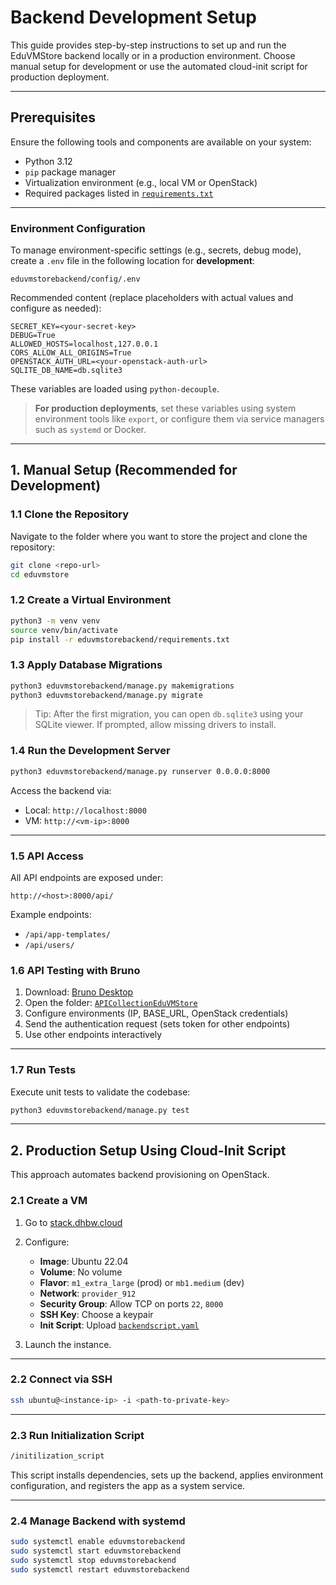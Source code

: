 # Backend Development Setup

This guide provides step-by-step instructions to set up and run the EduVMStore backend locally or in a
production environment. Choose manual setup for development or use the automated cloud-init script for
production deployment.

---

## Prerequisites

Ensure the following tools and components are available on your system:

* Python 3.12
* `pip` package manager
* Virtualization environment (e.g., local VM or OpenStack)
* Required packages listed in [`requirements.txt`](eduvmstorebackend/requirements.txt)

---

### Environment Configuration

To manage environment-specific settings (e.g., secrets, debug mode), create a `.env` file in the following
location for **development**:

```
eduvmstorebackend/config/.env
```

Recommended content (replace placeholders with actual values and configure as needed):

```dotenv
SECRET_KEY=<your-secret-key>
DEBUG=True
ALLOWED_HOSTS=localhost,127.0.0.1
CORS_ALLOW_ALL_ORIGINS=True
OPENSTACK_AUTH_URL=<your-openstack-auth-url>
SQLITE_DB_NAME=db.sqlite3
```

These variables are loaded using `python-decouple`.

> **For production deployments**, set these variables using system environment tools like `export`, or
> configure them via service managers such as `systemd` or Docker.

---

## 1. Manual Setup (Recommended for Development)

### 1.1 Clone the Repository

Navigate to the folder where you want to store the project and clone the repository:

```bash
git clone <repo-url>
cd eduvmstore
```

### 1.2 Create a Virtual Environment

```bash
python3 -m venv venv
source venv/bin/activate
pip install -r eduvmstorebackend/requirements.txt
```

### 1.3 Apply Database Migrations

```bash
python3 eduvmstorebackend/manage.py makemigrations
python3 eduvmstorebackend/manage.py migrate
```

> Tip: After the first migration, you can open `db.sqlite3` using your SQLite viewer. If prompted, allow
> missing drivers to install.

### 1.4 Run the Development Server

```bash
python3 eduvmstorebackend/manage.py runserver 0.0.0.0:8000
```

Access the backend via:

* Local: `http://localhost:8000`
* VM: `http://<vm-ip>:8000`

---

### 1.5 API Access

All API endpoints are exposed under:

```
http://<host>:8000/api/
```

Example endpoints:

* `/api/app-templates/`
* `/api/users/`

### 1.6 API Testing with Bruno

1. Download: [Bruno Desktop](https://www.usebruno.com/)
2. Open the folder: [`APICollectionEduVMStore`](/APICollectionEduVMStore)
3. Configure environments (IP, BASE\_URL, OpenStack credentials)
4. Send the authentication request (sets token for other endpoints)
5. Use other endpoints interactively

---

### 1.7 Run Tests

Execute unit tests to validate the codebase:

```bash
python3 eduvmstorebackend/manage.py test
```

---

## 2. Production Setup Using Cloud-Init Script

This approach automates backend provisioning on OpenStack.

### 2.1 Create a VM

1. Go to [stack.dhbw.cloud](https://stack.dhbw.cloud/)

2. Configure:

    * **Image**: Ubuntu 22.04
    * **Volume**: No volume
    * **Flavor**: `m1_extra_large` (prod) or `mb1.medium` (dev)
    * **Network**: `provider_912`
    * **Security Group**: Allow TCP on ports `22`, `8000`
    * **SSH Key**: Choose a keypair
    * **Init Script**: Upload [`backendscript.yaml`](/backendscript.yaml)

3. Launch the instance.

---

### 2.2 Connect via SSH

```bash
ssh ubuntu@<instance-ip> -i <path-to-private-key>
```

---

### 2.3 Run Initialization Script

```bash
/initilization_script
```

This script installs dependencies, sets up the backend, applies environment configuration, and registers the
app as a system service.

---

### 2.4 Manage Backend with systemd

```bash
sudo systemctl enable eduvmstorebackend
sudo systemctl start eduvmstorebackend
sudo systemctl stop eduvmstorebackend
sudo systemctl restart eduvmstorebackend
```
